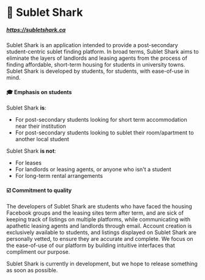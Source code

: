 # 🦈 Sublet Shark 
##### https://subletshark.ca

Sublet Shark is an application intended to provide a post-secondary student-centric 
sublet finding platform. In broad terms, Sublet Shark aims to eliminate the layers 
of landlords and leasing agents from the process of finding affordable, 
short-term housing for students in university towns. Sublet Shark is
developed by students, for students, with ease-of-use in mind.

#### 🎓 Emphasis on students
Sublet Shark **is**:
* For post-secondary students looking for short term accommodation near 
their institution
* For post-secondary students looking to sublet their room/apartment to 
another local student

Sublet Shark **is not**:
* For leases
* For landlords or leasing agents, or anyone who isn't a student
* For long-term rental arrangements

#### ☑️ Commitment to quality
The developers of Sublet Shark are students who have faced the housing
Facebook groups and the leasing sites term after term, and are sick of 
keeping track of listings on multiple platforms, while communicating 
with apathetic leasing agents and landlords through email. Account creation is 
exclusively available to students, and listings displayed on Sublet Shark 
are personally vetted, to ensure they are accurate and complete. We focus on 
the ease-of-use of our platform by building intuitive interfaces that compliment
our purpose.


Sublet Shark is currently in development, but we hope to release something as
soon as possible. 

